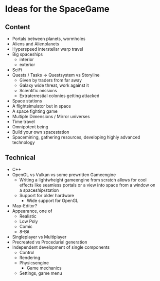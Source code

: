 # Ideas for the SpaceGame
## Content
- Portals between planets, wormholes
- Aliens and Alienplanets
- Hyperspeed interstellar warp travel
- Big spaceships
	- interior
	- exterior
- SciFi
- Quests / Tasks -> Questsystem vs Storyline
	- Given by traders from far away
	- Galaxy wide threat, work against it
	- Scientific missions
	- Extraterrestial colonies getting attacked
- Space stations
- A flightsimulator but in space
- A space fighting game
- Multiple Dimensions / Mirror universes
- Time travel
- Omnipotent being
- Build your own spacestation
- Spacemining, gathering resources, developing highly advanced technology

## Technical
- C++
- OpenGL vs Vulkan vs some prewritten Gameengine
	- Writing a lightwheight gameengine from scratch allows for cool effects like seamless portals or a view into space from a window on a spaceship/station
	- Support for older hardware
		- Wide support for OpenGL
- Map-Editor?
- Appearance, one of
	- Realistic
	- Low Poly
	- Comic
	- 8-Bit
- Singleplayer vs Multiplayer
- Precreated vs Procedurial generation
- Independent development of single components
	- Control
	- Rendering
	- Physicsengine
		- Game mechanics
	- Settings, game menu